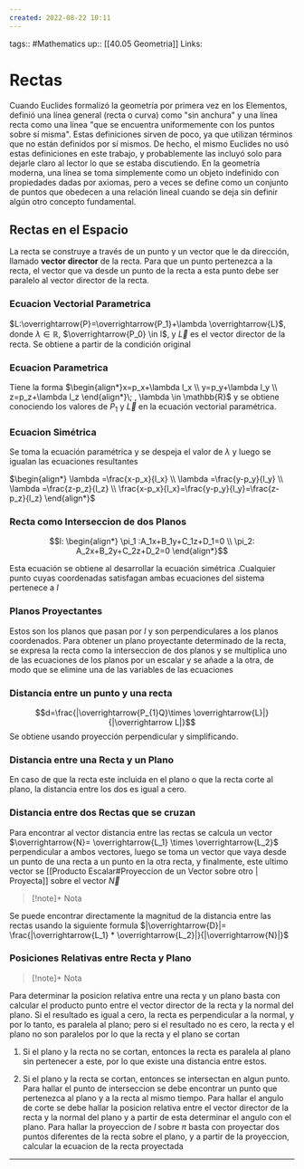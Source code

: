 ```yaml
---
created: 2022-08-22 10:11
---
```

tags:: #Mathematics 
up:: [[40.05 Geometria]]
Links: 
# Rectas
Cuando Euclides formalizó la geometría por primera vez en los Elementos, definió una línea general (recta o curva) como "sin anchura" y una línea recta como una línea "que se encuentra uniformemente con los puntos sobre sí misma". Estas definiciones sirven de poco, ya que utilizan términos que no están definidos por sí mismos. De hecho, el mismo Euclides no usó estas definiciones en este trabajo, y probablemente las incluyó solo para dejarle claro al lector lo que se estaba discutiendo. En la geometría moderna, una línea se toma simplemente como un objeto indefinido con propiedades dadas por axiomas, pero a veces se define como un conjunto de puntos que obedecen a una relación lineal cuando se deja sin definir algún otro concepto fundamental.

## Rectas en el Espacio
La recta se construye a través de un punto y un vector que le da dirección, llamado **vector director** de la recta. Para que un punto pertenezca a la recta, el vector que va desde un punto de la recta a esta punto debe ser paralelo al vector director de la recta.

### Ecuacion Vectorial Parametrica
$L:\overrightarrow{P}=\overrightarrow{P_1}+\lambda \overrightarrow{L}$, donde $\lambda \in \mathbb{R}$, $\overrightarrow{P_0} \in l$, y $\overrightarrow{L}$ es el vector director de la recta. Se obtiene a partir de la condición original

### Ecuacion Parametrica
Tiene la forma $\begin{align*}x=p_x+\lambda l_x \\ y=p_y+\lambda l_y \\ z=p_z+\lambda l_z \end{align*}\; , \lambda \in \mathbb{R}$ y se obtiene conociendo los valores de $P_{1}$ y $\overrightarrow L$ en la ecuación vectorial paramétrica.

### Ecuacion Simétrica
Se toma la ecuación paramétrica y se despeja el valor de $\lambda$ y luego se igualan las ecuaciones resultantes

$\begin{align*} \lambda =\frac{x-p_x}{l_x} \\ \lambda =\frac{y-p_y}{l_y} \\ \lambda =\frac{z-p_z}{l_z} \\ \frac{x-p_x}{l_x}=\frac{y-p_y}{l_y}=\frac{z-p_z}{l_z} \end{align*}$
### Recta como Interseccion de dos Planos
$$l: \begin{align*}
\pi_1 :A_1x+B_1y+C_1z+D_1=0 \\ \pi_2: A_2x+B_2y+C_2z+D_2=0
\end{align*}$$

Esta ecuación se obtiene al desarrollar la ecuación simétrica .Cualquier punto cuyas coordenadas satisfagan ambas ecuaciones del sistema pertenece a $l$

### Planos Proyectantes
Estos son los planos que pasan por $l$ y son perpendiculares a los planos coordenados. Para obtener un plano proyectante determinado de la recta, se expresa la recta como la interseccion de dos planos y se multiplica uno de las ecuaciones de los planos por un escalar y se añade a la otra, de modo que se elimine una de las variables de las ecuaciones

### Distancia entre un punto y una recta
$$d=\frac{|\overrightarrow{P_{1}Q}\times \overrightarrow{L}|}{|\overrightarrow L|}$$
Se obtiene usando proyección perpendicular y simplificando.

### Distancia entre una Recta y un Plano
En caso de que la recta este incluida en el plano o que la recta corte al plano, la distancia entre los dos es igual a cero. 

### Distancia entre dos Rectas que se cruzan
Para encontrar al vector distancia entre las rectas se calcula un vector $\overrightarrow{N}= \overrightarrow{L_1} \times \overrightarrow{L_2}$ perpendicular a ambos vectores, luego se toma un vector que vaya desde un punto de una recta a un punto en la otra recta, y finalmente, este ultimo vector se [[Producto Escalar#Proyeccion de un Vector sobre otro | Proyecta]] sobre el vector $\overrightarrow{N}$

> [!note]+ Nota
> 
Se puede encontrar directamente la magnitud de la distancia entre las rectas usando la siguiente formula $|\overrightarrow{D}|= \frac{|\overrightarrow{L_1} * \overrightarrow{L_2}|}{|\overrightarrow{N}|}$

### Posiciones Relativas entre Recta y Plano
> [!note]+ Nota
> 
Para determinar la posicion relativa entre una recta y un plano basta con calcular el producto punto entre el vector director de la recta y la normal del plano. Si el resultado es igual a cero, la recta es perpendicular a la normal, y por lo tanto, es paralela al plano; pero si el resultado no es cero, la recta y el plano no son paralelos por lo que la recta y el plano se cortan

1. Si el plano y la recta no se cortan, entonces la recta es paralela al plano sin pertenecer a este, por lo que existe una distancia entre estos.

2. Si el plano y la recta se cortan, entonces se intersectan en algun punto. Para hallar el punto de interseccion se debe encontrar un punto que pertenezca al plano y a la recta al mismo tiempo. 
	Para hallar el angulo de corte se debe hallar la posicion relativa entre el vector director de la recta y la normal del plano y a partir de esta determinar el angulo con el plano. 
	Para hallar la proyeccion de $l$ sobre $\pi$ basta con proyectar dos puntos diferentes de la recta sobre el plano, y a partir de la proyeccion, calcular la ecuacion de la recta proyectada
___
